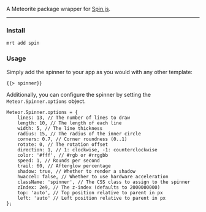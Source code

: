 A Meteorite package wrapper for [Spin.js](https://github.com/fgnass/spin.js).

---

### Install

`mrt add spin`

### Usage

Simply add the spinner to your app as you would with any other template:

```
{{> spinner}}
```

Additionally, you can configure the spinner by setting the `Meteor.Spinner.options` object.

```
Meteor.Spinner.options = {
    lines: 13, // The number of lines to draw
    length: 10, // The length of each line
    width: 5, // The line thickness
    radius: 15, // The radius of the inner circle
    corners: 0.7, // Corner roundness (0..1)
    rotate: 0, // The rotation offset
    direction: 1, // 1: clockwise, -1: counterclockwise
    color: '#fff', // #rgb or #rrggbb
    speed: 1, // Rounds per second
    trail: 60, // Afterglow percentage
    shadow: true, // Whether to render a shadow
    hwaccel: false, // Whether to use hardware acceleration
    className: 'spinner', // The CSS class to assign to the spinner
    zIndex: 2e9, // The z-index (defaults to 2000000000)
    top: 'auto', // Top position relative to parent in px
    left: 'auto' // Left position relative to parent in px
};
```
